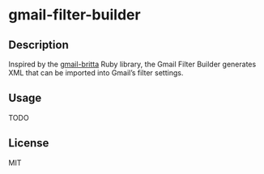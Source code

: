 # gmail-filter-builder

## Description

Inspired by the [gmail-britta](https://github.com/antifuchs/gmail-britta) Ruby library, the Gmail Filter Builder generates XML that can be imported into Gmail’s filter settings.

## Usage

TODO

## License

MIT


